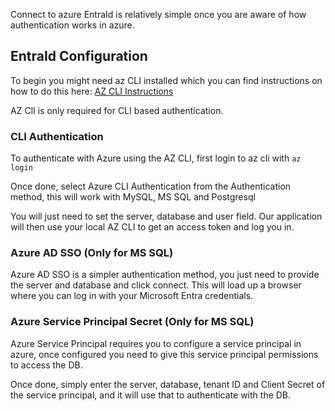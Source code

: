 Connect to azure EntraId is relatively simple once you are aware of how authentication works in azure.

## EntraId Configuration

To begin you might need az CLI installed which you can find instructions on how to do this here: [AZ CLI Instructions](https://learn.microsoft.com/en-us/cli/azure/)

AZ ClI is only required for CLI based authentication.

### CLI Authentication

To authenticate with Azure using the AZ CLI, first login to az cli with ```az login```

Once done, select Azure CLI Authentication from the Authentication method, this will work with MySQL, MS SQL and Postgresql

You will just need to set the server, database and user field. Our application will then use your local AZ CLI to get an access token and log you in.


### Azure AD SSO (Only for MS SQL)

Azure AD SSO is a simpler authentication method, you just need to provide the server and database and click connect. This will load up a browser where you can log in
with your Microsoft Entra credentials.

### Azure Service Principal Secret (Only for MS SQL)

Azure Service Principal requires you to configure a service principal in azure, once configured you need to give this service principal permissions to access the DB.

Once done, simply enter the server, database, tenant ID and Client Secret of the service principal, and it will use that to authenticate with the DB.
